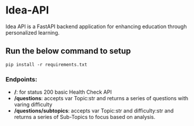 # Idea-API
Idea API is a FastAPI backend application for enhancing education through personalized learning.

## Run the below command to setup
`pip install -r requirements.txt`

### Endpoints:
- **/**: for status 200 basic Health Check API
- **/questions**: accepts var Topic:str and returns a series of questions with varing difficulty
- **/questions/subtopics**: accepts var Topic:str and difficulty:str and returns a series of Sub-Topics to focus based on analysis.
